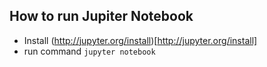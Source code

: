 ## How to run Jupiter Notebook
* Install (http://jupyter.org/install)[http://jupyter.org/install]
* run command `jupyter notebook`